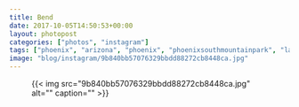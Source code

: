 ```yaml
---
title: Bend
date: 2017-10-05T14:50:53+00:00
layout: photopost
categories: ["photos", "instagram"]
tags: ["phoenix", "arizona", "phoenix", "phoenixsouthmountainpark", "landscape", "cactus", "road", "usa"]
image: "blog/instagram/9b840bb57076329bbdd88272cb8448ca.jpg"
---
```


<figure class="photo photo--square">
  {{< img src="9b840bb57076329bbdd88272cb8448ca.jpg" alt="" caption="" >}}

</figure>


